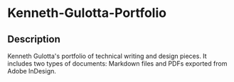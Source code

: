 # Kenneth-Gulotta-Portfolio
## Description
Kenneth Gulotta's portfolio of technical writing and design pieces. It includes two types of documents: Markdown files and PDFs exported from Adobe InDesign.
